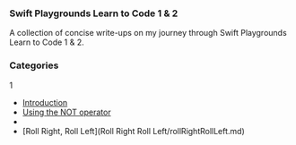 ### Swift Playgrounds Learn to Code 1 & 2

A collection of concise write-ups on my journey through Swift Playgrounds Learn to Code 1 & 2.

### Categories

1
* [Introduction](#introduction)
* [Using the NOT operator](#notoperator)
* 
* [Roll Right, Roll Left](Roll Right Roll Left/rollRightRollLeft.md)
